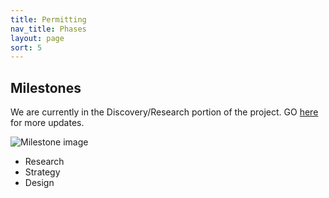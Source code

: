 ```yaml
---
title: Permitting
nav_title: Phases
layout: page
sort: 5
---
```


## Milestones

We are currently in the Discovery/Research portion of the project. GO [here](http://pages.austintexas.io/projects/updates) for more updates.

![Milestone image]()

* Research
* Strategy
* Design
